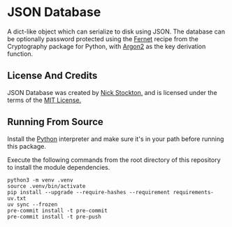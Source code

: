 # JSON Database

A dict-like object which can serialize to disk using JSON.
The database can be optionally password protected using the [Fernet][] recipe
from the Cryptography package for Python, with [Argon2][] as the key derivation function.

## License And Credits

JSON Database was created by [Nick Stockton,][My GitHub] and is licensed under the terms of the [MIT License.][MIT]

## Running From Source

Install the [Python][] interpreter and make sure it's in your path before running this package.

Execute the following commands from the root directory of this repository to install the module dependencies.
```
python3 -m venv .venv
source .venv/bin/activate
pip install --upgrade --require-hashes --requirement requirements-uv.txt
uv sync --frozen
pre-commit install -t pre-commit
pre-commit install -t pre-push
```


[Fernet]: https://cryptography.io/en/latest/fernet (Fernet Main Page)
[Argon2]: https://en.wikipedia.org/wiki/Argon2 (Argon2 Wikipedia Page)
[MIT]: /LICENSE.txt (MIT License)
[My GitHub]: https://github.com/nstockton (My Profile On GitHub)
[Python]: https://python.org (Python Main Page)
